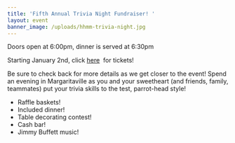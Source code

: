 ```yaml
---
title: 'Fifth Annual Trivia Night Fundraiser! '
layout: event
banner_image: /uploads/hhmm-trivia-night.jpg
---
```

​​​​Doors open at 6:00pm, dinner is served at 6:30pm

Starting January 2nd, click [here](https://www.eventbrite.com/e/healing-hands-medical-mission-5th-annual-trivia-night-tickets-776270494947)&nbsp; for tickets!

Be sure to check back for more details as we get closer to the event! Spend an evening in Margaritaville as you and your sweetheart (and friends, family, teammates) put your trivia skills to the test, parrot-head style!

* Raffle baskets!
* Included dinner!
* Table decorating contest!
* Cash bar!
* Jimmy Buffett music!